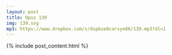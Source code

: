 ```yaml
---
layout: post
title: Opus 139
img: 139.svg
mp3: https://www.dropbox.com/s/dspbze0carxye86/139.mp3?dl=1
---
```


{% include post_content.html %}
